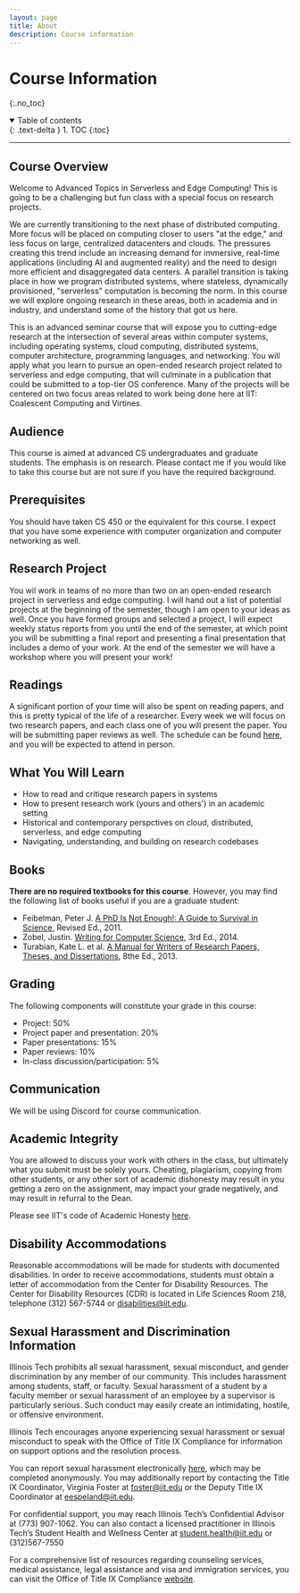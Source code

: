 ```yaml
---
layout: page
title: About
description: Course information
---
```


# Course Information
{:.no_toc}

<details open markdown="block">
  <summary>
    Table of contents
  </summary>
  {: .text-delta }
1. TOC
{:toc}
</details>

---

## Course Overview

Welcome to Advanced Topics in Serverless and Edge Computing! This is going to
be a challenging but fun class with a special focus on research projects.

We are currently transitioning to the next phase of distributed computing. More
focus will be placed on computing closer to users "at the edge," and less focus
on large, centralized datacenters and clouds. The pressures creating this trend
include an increasing demand for immersive, real-time applications (including
AI and augmented reality) and the need to design more efficient and
disaggregated data centers. A parallel transition is taking place in how we
program distributed systems, where stateless, dynamically provisioned,
"serverless" computation is becoming the norm. In this course we will explore
ongoing research in these areas, both in academia and in industry, and
understand some of the history that got us here.

This is an advanced seminar course that will expose you to cutting-edge
research at the intersection of several areas within computer systems,
including operating systems, cloud computing, distributed systems, computer
architecture, programming languages, and networking. You will apply what you
learn to pursue an open-ended research project related to serverless and edge
computing, that will culminate in a publication that could be submitted to
a top-tier OS conference. Many of the projects will be centered on two focus
areas related to work being done here at IIT: Coalescent Computing and
Virtines.

##  Audience
This course is aimed at advanced CS undergraduates and graduate students. The
emphasis is on research. Please contact me if you would like to take this
course but are not sure if you have the required background.

## Prerequisites
You should have taken CS 450 or the equivalent for this course. I expect that
you have some experience with computer organization and computer networking as
well.

## Research Project
You wil work in teams of no more than two on an open-ended research project in
serverless and edge computing. I will hand out a list of potential projects at
the beginning of the semester, though I am open to your ideas as well. Once you
have formed groups and selected a project, I will expect weekly status reports
from you until the end of the semester, at which point you will be submitting
a final report and presenting a final presentation that includes a demo of your
work. At the end of the semester we will have a workshop where you will present
your work!

## Readings

A significant portion of your time will also be spent on reading papers, and
this is pretty typical of the life of a researcher. Every week we will focus on
two research papers, and each class one of you will present the paper. You will
be submitting paper reviews as well. The schedule can be found [here](#), and you
will be expected to attend in person.

## What You Will Learn
- How to read and critique research papers in systems
- How to present research work (yours and others') in an academic setting
- Historical and contemporary perspctives on cloud, distributed, serverless, and edge computing
- Navigating, understanding, and building on research codebases

## Books
**There are no required textbooks for this course**. However, you may find the following list of books useful if you are a graduate student:
- Feibelman, Peter J. [A PhD Is Not Enough!: A Guide to Survival in Science](https://www.amazon.com/dp/0465022227/ref=cm_sw_r_cp_ep_dp_V8vBybSM9V0ZZ), Revised Ed., 2011.
- Zobel, Justin. [Writing for Computer Science](https://www.amazon.com/dp/1447166388/ref=cm_sw_r_cp_ep_dp_k9vBybFT2A8NP), 3rd Ed., 2014.
- Turabian, Kate L. et al. [A Manual for Writers of Research Papers, Theses, and Dissertations](https://www.amazon.com/dp/0226816389/ref=cm_sw_r_cp_ep_dp_u.vByb5ES6008), 8the Ed., 2013.

## Grading
The following components will constitute your grade in this course:
- Project: 50%
- Project paper and presentation: 20%
- Paper presentations: 15%
- Paper reviews: 10%
- In-class discussion/participation: 5%

## Communication
We will be using Discord for course communication.

## Academic Integrity

You are allowed to discuss your work with others in the class, but ultimately
what you submit must be solely yours. Cheating, plagiarism, copying from other
students, or any other sort of academic dishonesty may result in you getting
a zero on the assignment, may impact your grade negatively, and may result in
refurral to the Dean. 

Please see IIT's code of Academic Honesty [here](https://www.iit.edu/student-affairs/student-handbook/fine-print/code-academic-honesty).

## Disability Accommodations
Reasonable accommodations will be made for students with documented
disabilities. In order to receive accommodations, students must obtain a letter
of accommodation from the Center for Disability Resources. The Center for
Disability Resources (CDR) is located in Life Sciences Room 218, telephone (312) 567-5744 or disabilities@iit.edu.

## Sexual Harassment and Discrimination Information
Illinois Tech prohibits all sexual harassment, sexual misconduct, and gender
discrimination by any member of our community. This includes harassment among
students, staff, or faculty. Sexual harassment of a student by a faculty member
or sexual harassment of an employee by a supervisor is particularly serious.
Such conduct may easily create an intimidating, hostile, or offensive
environment.

Illinois Tech encourages anyone experiencing sexual harassment or sexual
misconduct to speak with the Office of Title IX Compliance for information on
support options and the resolution process.

You can report sexual harassment electronically
[here](https://iit.edu/incidentreport), which may be completed anonymously. You
may additionally report by contacting the Title IX Coordinator, Virginia Foster
at foster@iit.edu or the Deputy Title IX Coordinator at eespeland@iit.edu.

For confidential support, you may reach Illinois Tech’s Confidential Advisor at
(773) 907-1062. You can also contact a licensed practitioner in Illinois Tech’s
Student Health and Wellness Center at student.health@iit.edu or (312)567-7550

For a comprehensive list of resources regarding counseling services, medical
assistance, legal assistance and visa and immigration services, you can visit
the Office of Title IX Compliance [website](https://www.iit.edu/title-ix/resources).
